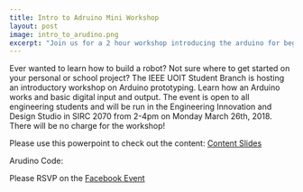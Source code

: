```yaml
---
title: Intro to Adruino Mini Workshop
layout: post
image: intro_to_arudino.png
excerpt: "Join us for a 2 hour workshop introducing the arduino for beginners and seasoned tinkerers! It is being held at the new Design Studio in SIRC 2070 from 2-4PM.<p>Please RSVP on the <a target=\"_blank\" href=\"https://www.facebook.com/events/417226315391417/\">Facebook Event</a></p>"
---
```


Ever wanted to learn how to build a robot? Not sure where to get started on your personal or school project?
The IEEE UOIT Student Branch is hosting an introductory workshop on Arduino prototyping. 
Learn how an Arduino works and basic digital input and output.
The event is open to all engineering students and will be run in the Engineering Innovation and Design Studio in SIRC 2070 from 2-4pm on
Monday March 26th, 2018. There will be no charge for the workshop!
<p>Please use this powerpoint to check out the content: <a target="_blank" href="https://docs.google.com/presentation/d/1WE9XH9dcJm1JzWKUklYiIZcPW3towbiokCMYWeOtBdM/edit?usp=sharing">Content Slides</a></p>

Arudino Code:

<script src="https://gist.github.com/Artemis854/d014e1692fe214818ddf91cc8b611bf4.js"></script>

<p>Please RSVP on the <a target="_blank" href="https://www.facebook.com/events/469407753462164/">Facebook Event</a></p>